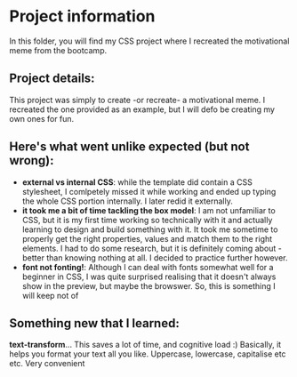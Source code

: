 # Project information
In this folder, you will find my CSS project where I recreated the motivational meme from the bootcamp.

## Project details:
This project was simply to create -or recreate- a motivational meme. I recreated the one provided as an example, but I will defo be creating my own ones for fun.

## Here's what went unlike expected (but not wrong):
- **external vs internal CSS**: while the template did contain a CSS stylesheet, I comlpetely missed it while working and ended up typing the whole CSS portion internally. I later redid it externally.
- **it took me a bit of time tackling the box model**: I am not unfamiliar to CSS, but it is my first time working so technically with it and actually learning to design and build something with it. It took me sometime to properly get the right properties, values and match them to the right elements. I had to do some research, but it is definitely coming about -better than knowing nothing at all. I decided to practice further however.
- **font not fonting!**: Although I can deal with fonts somewhat well for a beginner in CSS, I was quite surprised realising that it doesn't always show in the preview, but maybe the browswer. So, this is something I will keep not of

## Something new that I learned:
**text-transform**... This saves a lot of time, and cognitive load :) 
Basically, it helps you format your text all you like. Uppercase, lowercase, capitalise etc etc. 
Very convenient

